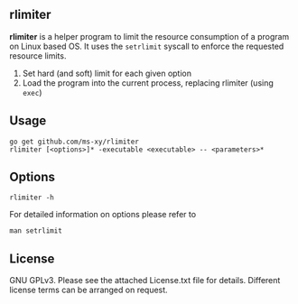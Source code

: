 ## rlimiter

**rlimiter** is a helper program to limit the resource consumption of a program
on Linux based OS. It uses the `setrlimit` syscall to enforce the requested
resource limits.

1. Set hard (and soft) limit for each given option
2. Load the program into the current process, replacing rlimiter (using `exec`)

## Usage

```shell
go get github.com/ms-xy/rlimiter
rlimiter [<options>]* -executable <executable> -- <parameters>*
```

## Options

```shell
rlimiter -h
```

For detailed information on options please refer to
```shell
man setrlimit
```

## License

GNU GPLv3. Please see the attached License.txt file for details.
Different license terms can be arranged on request.
